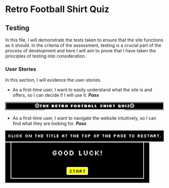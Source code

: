 # Retro Football Shirt Quiz

## Testing

In this file, I will demonstrate the tests taken to ensure that the site functions as it should. In the criteria of the assessment, testing is a crucial part of the process of development and here I will aim to prove that I have taken the principles of testing into consideration.

### User Stories

In this section, I will evidence the user-stories.

- As a first-time user, I want to easily understand what the site is and offers, so I can decide if I will use it. ***Pass***

![Title](documentation/user-stories/home-title.png)

- As a first-time user, I want to navigate the website intuitively, so I can find what they are looking for. ***Pass***

![Link to home](documentation/user-stories/navigation-1.png)
![Buttons](documentation/user-stories/navigation-2.png)



